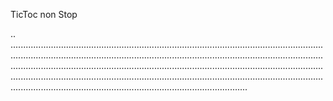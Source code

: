 TicToc non Stop

..
..............................................................................................................................................................................................................................................................................................................................................................................................................................................................................................................................................................................................................